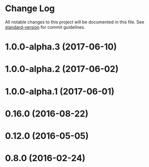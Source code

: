 # Change Log

All notable changes to this project will be documented in this file.
See [standard-version](https://github.com/conventional-changelog/standard-version) for commit guidelines.

<a name="1.0.0-alpha.3"></a>
# 1.0.0-alpha.3 (2017-06-10)



<a name="1.0.0-alpha.2"></a>
# 1.0.0-alpha.2 (2017-06-02)



<a name="1.0.0-alpha.1"></a>
# 1.0.0-alpha.1 (2017-06-01)



<a name="0.16.0"></a>
# 0.16.0 (2016-08-22)



<a name="0.12.0"></a>
# 0.12.0 (2016-05-05)



<a name="0.8.0"></a>
# 0.8.0 (2016-02-24)
